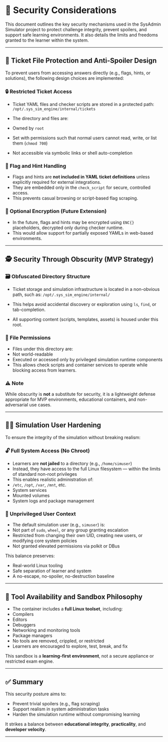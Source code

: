 # 🔐 Security Considerations

This document outlines the key security mechanisms used in the SysAdmin Simulator project to protect challenge integrity, prevent spoilers, and support safe learning environments. It also details the limits and freedoms granted to the learner within the system.

---

## 🧩 Ticket File Protection and Anti-Spoiler Design

To prevent users from accessing answers directly (e.g., flags, hints, or solutions), the following design choices are implemented:

### 🔒 Restricted Ticket Access

- Ticket YAML files and checker scripts are stored in a protected path:
`/opt/.sys_sim_engine/internal/tickets`

- The directory and files are:
- Owned by `root`
- Set with permissions such that normal users cannot read, write, or list them (`chmod 700`)
- Not accessible via symbolic links or shell auto-completion

### 🧠 Flag and Hint Handling

- Flags and hints are **not included in YAML ticket definitions** unless explicitly required for external integrations.
- They are embedded only in the `check_script` for secure, controlled access.
- This prevents casual browsing or script-based flag scraping.

### 🔐 Optional Encryption (Future Extension)

- In the future, flags and hints may be encrypted using `ENC{}` placeholders, decrypted only during checker runtime.
- This would allow support for partially exposed YAMLs in web-based environments.

---

## 🕵️ Security Through Obscurity (MVP Strategy)

### 🗃️ Obfuscated Directory Structure

- Ticket storage and simulation infrastructure is located in a non-obvious path, such as:
`/opt/.sys_sim_engine/internal/`

- This helps avoid accidental discovery or exploration using `ls`, `find`, or tab-completion.
- All supporting content (scripts, templates, assets) is housed under this root.

### 📁 File Permissions

- Files under this directory are:
- Not world-readable
- Executed or accessed only by privileged simulation runtime components
- This allows check scripts and container services to operate while blocking access from learners.

### ⚠️ Note

While obscurity is **not** a substitute for security, it is a lightweight defense appropriate for MVP environments, educational containers, and non-adversarial use cases.

---

## 🧑‍💻 Simulation User Hardening

To ensure the integrity of the simulation without breaking realism:

### 🔓 Full System Access (No Chroot)

- Learners are **not jailed** to a directory (e.g., `/home/simuser`)
- Instead, they have access to the full Linux filesystem — within the limits of standard non-root privileges
- This enables realistic administration of:
- `/etc`, `/opt`, `/var`, `/mnt`, etc.
- System services
- Mounted volumes
- System logs and package management

### 👤 Unprivileged User Context

- The default simulation user (e.g., `simuser`) is:
- Not part of `sudo`, `wheel`, or any group granting escalation
- Restricted from changing their own UID, creating new users, or modifying core system policies
- Not granted elevated permissions via polkit or DBus

This balance preserves:
- Real-world Linux tooling
- Safe separation of learner and system
- A no-escape, no-spoiler, no-destruction baseline

---

## 🧰 Tool Availability and Sandbox Philosophy

- The container includes a **full Linux toolset**, including:
- Compilers
- Editors
- Debuggers
- Networking and monitoring tools
- Package managers
- No tools are removed, crippled, or restricted
- Learners are encouraged to explore, test, break, and fix

This sandbox is a **learning-first environment**, not a secure appliance or restricted exam engine.

---

## ✅ Summary

This security posture aims to:
- Prevent trivial spoilers (e.g., flag scraping)
- Support realism in system administration tasks
- Harden the simulation runtime without compromising learning

It strikes a balance between **educational integrity**, **practicality**, and **developer velocity**.

---

